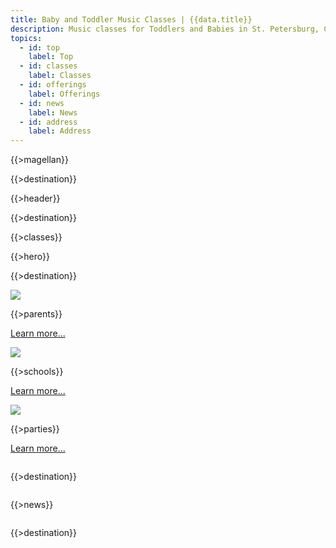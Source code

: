 ```yaml
---
title: Baby and Toddler Music Classes | {{data.title}}
description: Music classes for Toddlers and Babies in St. Petersburg, Clearwater and St. Pete Beach. Developmental Music Programs for schools. Entertainment for parties.
topics:
  - id: top
    label: Top
  - id: classes
    label: Classes
  - id: offerings
    label: Offerings
  - id: news
    label: News
  - id: address
    label: Address
---
```

{{>magellan}}

{{>destination}}

{{>header}}

{{>destination}}

{{>classes}}

{{>hero}}

{{>destination}}

<div class="row">
<div class="large-4 columns">
<div class="panel target" markdown="1">
<img src="http://placekitten.com/260/160" class="hide-for-small" />

{{>parents}}

<a href="#">Learn more...</a>
</div>
</div>
<div class="large-4 columns">
<div class="panel target" markdown="1">
<img src="http://placekitten.com/g/260/160" class="hide-for-small" />

{{>schools}}

<a href="#">Learn more...</a>
</div>
</div>
<div class="large-4 columns">
<div class="panel target" markdown="1">
<img src="http://placekitten.com/g/261/160" class="hide-for-small" />

{{>parties}}

<a href="#">Learn more...</a>
</div>
</div>
</div>

{{>destination}}

<div class="row">
<div class="large-12 columns" markdown="1">

{{>news}}

</div>
</div>

{{>destination}}

